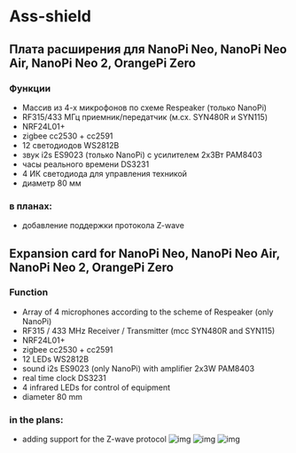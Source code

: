 # Ass-shield
## Плата расширения для NanoPi Neo, NanoPi Neo Air, NanoPi Neo 2, OrangePi Zero
### Функции
- Массив из 4-х микрофонов по схеме Respeaker (только NanoPi)
- RF315/433 МГц приемник/передатчик (м.cx. SYN480R и SYN115)
- NRF24L01+
- zigbee cc2530 + cc2591
- 12 светодиодов WS2812B
- звук i2s ES9023 (только NanoPi) c усилителем 2х3Вт PAM8403
- часы реального времени DS3231
- 4 ИК светодиода для управления техникой
- диаметр 80 мм
### в планах:
- добавление поддержки протокола Z-wave
## Expansion card for NanoPi Neo, NanoPi Neo Air, NanoPi Neo 2, OrangePi Zero
### Function
- Array of 4 microphones according to the scheme of Respeaker (only NanoPi)
- RF315 / 433 MHz Receiver / Transmitter (mcc SYN480R and SYN115)
- NRF24L01+
- zigbee cc2530 + cc2591
- 12 LEDs WS2812B
- sound i2s ES9023 (only NanoPi) with amplifier 2x3W PAM8403
- real time clock DS3231
- 4 infrared LEDs for control of equipment
- diameter 80 mm
### in the plans:
- adding support for the Z-wave protocol
![img](https://github.com/immortalserg/Ass-shield/blob/master/209.png?raw=true)
![img](https://github.com/immortalserg/Ass-shield/blob/master/Ass_shield_OPi_zero1.png?raw=true)
![img](https://github.com/immortalserg/Ass-shield/blob/master/Ass_shield_OPi_zero2.png?raw=true)
